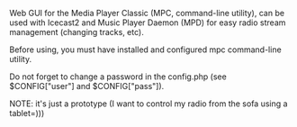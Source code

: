 Web GUI for the Media Player Classic (MPC, command-line utility), can be used with Icecast2 and Music Player Daemon (MPD) for easy radio stream management (changing tracks, etc).

Before using, you must have installed and configured mpc command-line utility.

Do not forget to change a password in the config.php (see $CONFIG["user"] and $CONFIG["pass"]).

NOTE: it's just a prototype (I want to control my radio from the sofa using a tablet=)))
